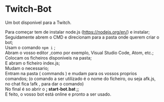 # Twitch-Bot
Um bot disponivel para a Twitch.

Para começar tem de instalar node.js (https://nodejs.org/en/) e instalar; <br/>
Seguidamente abrem o CMD e direcionam para a pasta onde querem criar o bot; <br/>
Usam o comando  `` npm i `` ; <br/>
Abram o vosso editor ,como por exemplo, Visual Studio Code, Atom, etc.; <br/>
Colocam os ficheiros disponiveis na pasta; <br/>
E abram o ficheiro index.js; <br/>
Mudam o necessario; <br/>
Entram na pasta ( commands ) e mudam para os vossos proprios comandos; (o comando a ser utilizado é o nome do ficheiro, ou seja afk.js, no chat fica !afk , para dar o comando) <br/>
No final é so abrir o **; start-bot.bat ;**;  <br/>
E feito, o vosso bot está online e pronto a ser usado. <br/>
 
